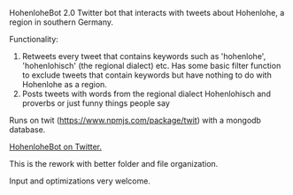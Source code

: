 HohenloheBot 2.0
Twitter bot that interacts with tweets about Hohenlohe, a region in southern Germany.

Functionality:
  1. Retweets every tweet that contains keywords such as 'hohenlohe', 'hohenlohisch' (the regional dialect) etc. Has some basic filter function to exclude tweets that contain keywords but have nothing to do with Hohenlohe as a region.
  2. Posts tweets with words from the regional dialect Hohenlohisch and proverbs or just funny things people say

Runs on twit (https://www.npmjs.com/package/twit) with a mongodb database.

[HohenloheBot on Twitter.](https://twitter.com/HohenloheB)

This is the rework with better folder and file organization.

Input and optimizations very welcome.
